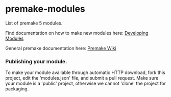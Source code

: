 # premake-modules
List of premake 5 modules.

Find documentation on how to make new modules here:
[Developing Modules](https://github.com/premake/premake-core/wiki/Developing-Modules)

General premake documentation here:
[Premake Wiki](https://github.com/premake/premake-core/wiki)

### Publishing your module.

To make your module available through automatic HTTP download, fork this project, edit the 'modules.json' file, and submit a pull request. 
Make sure your module is a 'public' project, otherwise we cannot 'clone' the project for packaging.
